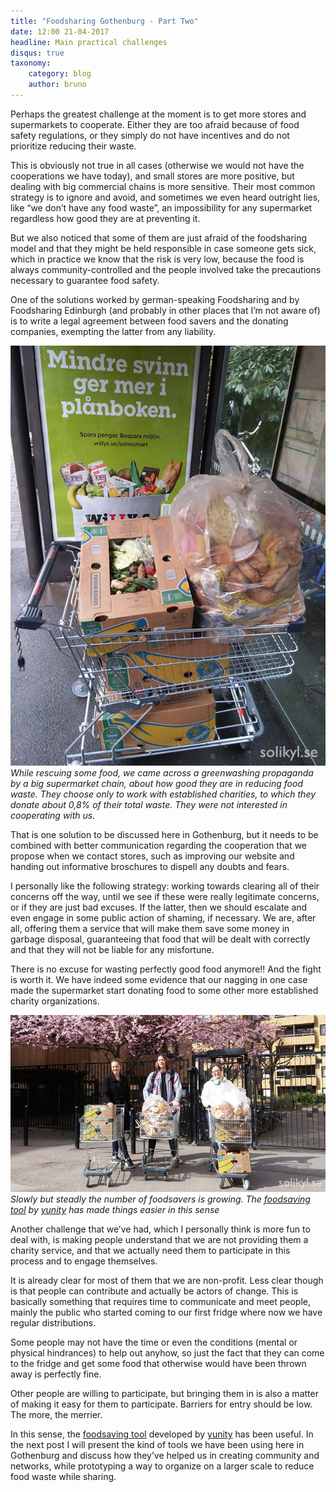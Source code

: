 ```yaml
---
title: "Foodsharing Gothenburg - Part Two"
date: 12:00 21-04-2017
headline: Main practical challenges
disqus: true
taxonomy:
    category: blog
    author: bruno
---
```


Perhaps the greatest challenge at the moment is to get more stores and supermarkets to cooperate. Either they are too afraid because of food safety regulations, or they simply do not have incentives and do not prioritize reducing their waste.

This is obviously not true in all cases (otherwise we would not have the cooperations we have today), and small stores are more positive, but dealing with big commercial chains is more sensitive. Their most common strategy is to ignore and avoid, and sometimes we even heard outright lies, like “we don’t have any food waste”, an impossibility for any supermarket regardless how good they are at preventing it.

But we also noticed that some of them are just afraid of the foodsharing model and that they might be held responsible in case someone gets sick, which in practice we know that the risk is very low, because the food is always community-controlled and the people involved take the precautions necessary to guarantee food safety.

One of the solutions worked by german-speaking Foodsharing and by Foodsharing Edinburgh (and probably in other places that I’m not aware of) is to write a legal agreement between food savers and the donating companies, exempting the latter from any liability.

![](greenwashwillys.jpg) *While rescuing some food, we came across a greenwashing propaganda by a big supermarket chain, about how good they are in reducing food waste. They choose only to work with established charities, to which they donate about 0,8% of their total waste. They were not interested in cooperating with us.*

That is one solution to be discussed here in Gothenburg, but it needs to be combined with better communication regarding the cooperation that we propose when we contact stores, such as improving our website and handing out informative broschures to dispell any doubts and fears.

I personally like the following strategy: working towards clearing all of their concerns off the way, until we see if these were really legitimate concerns, or if they are just bad excuses. If the latter, then we should escalate and even engage in some public action of shaming, if necessary. We are, after all, offering them a service that will make them save some money in garbage disposal, guaranteeing that food that will be dealt with correctly and that they will not be liable for any misfortune.

There is no excuse for wasting perfectly good food anymore!! And the fight is worth it. We have indeed some evidence that our nagging in one case made the supermarket start donating food to some other more established charity organizations.

![](nyamatraddare.jpg) *Slowly but steadly the number of foodsavers is growing. The [foodsaving tool](https://karrot.world) by [yunity](https://yunity.org) has made things easier in this sense*

Another challenge that we’ve had, which I personally think is more fun to deal with, is making people understand that we are not providing them a charity service, and that we actually need them to participate in this process and to engage themselves.

It is already clear for most of them that we are non-profit. Less clear though is that people can contribute and actually be actors of change. This is basically something that requires time to communicate and meet people, mainly the public who started coming to our first fridge where now we have regular distributions.

Some people may not have the time or even the conditions (mental or physical hindrances) to help out anyhow, so just the fact that they can come to the fridge and get some food that otherwise would have been thrown away is perfectly fine.

Other people are willing to participate, but bringing them in is also a matter of making it easy for them to participate. Barriers for entry should be low. The more, the merrier.

In this sense, the [foodsaving tool](https://karrot.world) developed by [yunity](https://yunity.org) has been useful. In the next post I will present the kind of tools we have been using here in Gothenburg and discuss how they’ve helped us in creating community and networks, while prototyping a way to organize on a larger scale to reduce food waste while sharing.
